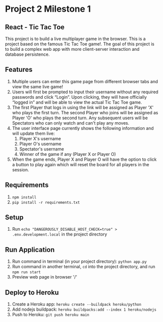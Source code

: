 # Project 2 Milestone 1
## React - Tic Tac Toe
This project is to build a live multiplayer game in the browser. This is a project based on the famous Tic Tac Toe game!. The goal of this project is to build 
a complex web app with more client-server interaction and database persistence.

## Features
1. Multiple users can enter this  game page from different browser tabs and view the same live game!
2. Users will first be prompted to input their username without any required passwords and click “Login”. Upon clicking, 
they will have officially “logged in” and will be able to view the actual Tic Tac Toe game.
3. The first Player that logs in using the link will be assigned as Player 'X' who plays the first turn. The second Player who joins
will be assigned as Player 'O' who plays the second turn. Any subsequent users will be Spectators who can only watch and can't play any moves.
4. The user interface page currently shows the following information and will update them live:
    1. Player X's username
    2. Player O's username
    3. Spectator's username
    4. Winner of the game if any (Player X or Player O)
5. When the game ends, Player X and Player O will have the option to click a button to play again which will reset the board for all players
in the session. 

## Requirements
1. `npm install`
2. `pip install -r requirements.txt`

## Setup
1. Run `echo "DANGEROUSLY_DISABLE_HOST_CHECK=true" > .env.development.local` in the project directory

## Run Application
1. Run command in terminal (in your project directory): `python app.py`
2. Run command in another terminal, `cd` into the project directory, and run `npm run start`
3. Preview web page in browser '/'

## Deploy to Heroku
1. Create a Heroku app: `heroku create --buildpack heroku/python`
2. Add nodejs buildpack: `heroku buildpacks:add --index 1 heroku/nodejs`
3. Push to Heroku: `git push heroku main`
